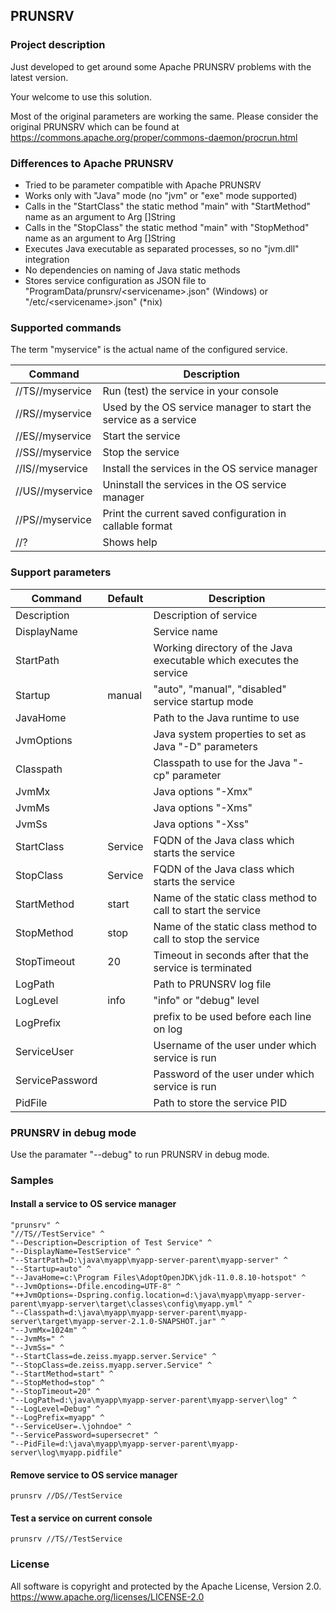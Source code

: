 ## PRUNSRV

### Project description

Just developed to get around some Apache PRUNSRV problems with the latest version.

Your welcome to use this solution.

Most of the original parameters are working the same.
Please consider the original PRUNSRV which can be found at
https://commons.apache.org/proper/commons-daemon/procrun.html

### Differences to Apache PRUNSRV

* Tried to be parameter compatible with Apache PRUNSRV 
* Works only with "Java" mode (no "jvm" or "exe" mode supported)
* Calls in the "StartClass" the static method "main" with "StartMethod" name as an argument to Arg []String
* Calls in the "StopClass" the static method "main" with "StopMethod" name as an argument to Arg []String
* Executes Java executable as separated processes, so no "jvm.dll" integration
* No dependencies on naming of Java static methods
* Stores service configuration as JSON file to "ProgramData/prunsrv/\<servicename\>.json" (Windows) or "/etc/\<servicename\>.json" (*nix)

### Supported commands

The term "myservice" is the actual name of the configured service.

| Command         | Description                                                      |
| --------------- | ---------------------------------------------------------------- |
| //TS//myservice | Run (test) the service in your console                           |
| //RS//myservice | Used by the OS service manager to start the service as a service |
| //ES//myservice | Start the service                                                |
| //SS//myservice | Stop the service                                                 |
| //IS//myservice | Install the services in the OS service manager                   |
| //US//myservice | Uninstall the services in the OS service manager                 |
| //PS//myservice | Print the current saved configuration in callable format         |
| //?             | Shows help                                                       |

### Support parameters

| Command         | Default | Description                                                         |
| --------------- | ------- |---------------------------------------------------------------------|
| Description     |         | Description of service                                              |
| DisplayName     |         | Service name                                                        |
| StartPath       |         | Working directory of the Java executable which executes the service |
| Startup         | manual  | "auto", "manual", "disabled" service startup mode                   |
| JavaHome        |         | Path to the Java runtime to use                                     |
| JvmOptions      |         | Java system properties to set as Java "-D" parameters               |
| Classpath       |         | Classpath to use for the Java "-cp" parameter                       |
| JvmMx           |         | Java options "-Xmx"                                                 |
| JvmMs           |         | Java options "-Xms"                                                 |
| JvmSs           |         | Java options "-Xss"                                                 |
| StartClass      | Service | FQDN of the Java class which starts the service                     |
| StopClass       | Service | FQDN of the Java class which starts the service                     |
| StartMethod     | start   | Name of the static class method to call to start the service        |
| StopMethod      | stop    | Name of the static class method to call to stop the service         |
| StopTimeout     | 20      | Timeout in seconds after that the service is terminated             |
| LogPath         |         | Path to PRUNSRV log file                                            |
| LogLevel        | info    | "info" or "debug" level                                             |
| LogPrefix       |         | prefix to be used before each line on log                           |
| ServiceUser     |         | Username of the user under which service is run                     |
| ServicePassword |         | Password of the user under which service is run                     |
| PidFile         |         | Path to store the service PID                                       |

### PRUNSRV in debug mode

Use the paramater "--debug" to run PRUNSRV in debug mode.

### Samples

#### Install a service to OS service manager

    "prunsrv" ^
    "//TS//TestService" ^
    "--Description=Description of Test Service" ^
    "--DisplayName=TestService" ^
    "--StartPath=D:\java\myapp\myapp-server-parent\myapp-server" ^
    "--Startup=auto" ^
    "--JavaHome=c:\Program Files\AdoptOpenJDK\jdk-11.0.8.10-hotspot" ^
    "--JvmOptions=-Dfile.encoding=UTF-8" ^
    "++JvmOptions=-Dspring.config.location=d:\java\myapp\myapp-server-parent\myapp-server\target\classes\config\myapp.yml" ^
    "--Classpath=d:\java\myapp\myapp-server-parent\myapp-server\target\myapp-server-2.1.0-SNAPSHOT.jar" ^
    "--JvmMx=1024m" ^
    "--JvmMs=" ^
    "--JvmSs=" ^
    "--StartClass=de.zeiss.myapp.server.Service" ^
    "--StopClass=de.zeiss.myapp.server.Service" ^
    "--StartMethod=start" ^
    "--StopMethod=stop" ^
    "--StopTimeout=20" ^
    "--LogPath=d:\java\myapp\myapp-server-parent\myapp-server\log" ^
    "--LogLevel=Debug" ^
    "--LogPrefix=myapp" ^
    "--ServiceUser=.\johndoe" ^
    "--ServicePassword=supersecret" ^
    "--PidFile=d:\java\myapp\myapp-server-parent\myapp-server\log\myapp.pidfile"

#### Remove service to OS service manager

    prunsrv //DS//TestService

#### Test a service on current console

    prunsrv //TS//TestService


### License

All software is copyright and protected by the Apache License, Version 2.0.
https://www.apache.org/licenses/LICENSE-2.0